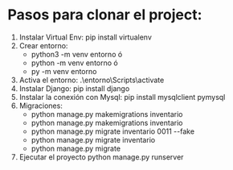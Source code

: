 # Pasos para clonar el project:
1) Instalar Virtual Env:
    pip install virtualenv
2) Crear entorno:
    - python3 -m venv entorno
      ó
    - python -m venv entorno
     ó
    - py -m venv entorno
3) Activa el entorno:
    .\entorno\Scripts\activate   
4) Instalar Django:
   pip install django
5) Instalar la conexión con Mysql:
   pip install mysqlclient pymysql
6) Migraciones:
   - python manage.py makemigrations inventario
   - python manage.py makemigrations inventario
   - python manage.py migrate inventario 0011 --fake
   - python manage.py migrate inventario
   - python manage.py migrate
7) Ejecutar el proyecto
   python manage.py runserver
